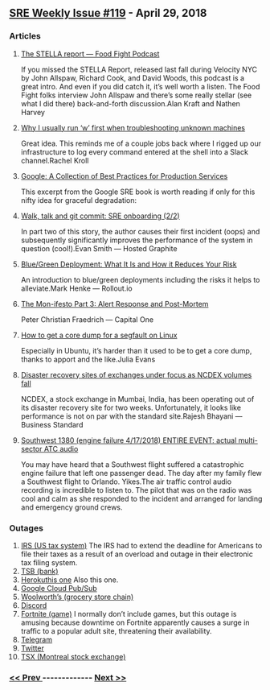 ## [SRE Weekly Issue #119](https://sreweekly.com/sre-weekly-issue-119/) - April 29, 2018
### Articles

1. [The STELLA report — Food Fight Podcast](http://foodfightshow.org//2018/04/stella-report.html)

    If you missed the STELLA Report, released last fall during Velocity NYC by John Allspaw, Richard Cook, and David Woods, this podcast is a great intro. And even if you did catch it, it’s well worth a listen. The Food Fight folks interview John Allspaw and there’s some really stellar (see what I did there) back-and-forth discussion.Alan Kraft and Nathen Harvey
1. [Why I usually run ‘w’ first when troubleshooting unknown machines](https://rachelbythebay.com/w/2018/03/26/w/)

    Great idea. This reminds me of a couple jobs back where I rigged up our infrastructure to log every command entered at the shell into a Slack channel.Rachel Kroll
1. [Google: A Collection of Best Practices for Production Services](http://feedproxy.google.com/~r/HighScalability/~3/ZOabXSr-iFI/google-a-collection-of-best-practices-for-production-service.html)

    This excerpt from the Google SRE book is worth reading if only for this nifty idea for graceful degradation:
1. [Walk, talk and git commit: SRE onboarding (2/2)](https://blog.hostedgraphite.com/2018/04/18/walk-talk-and-git-commit-sre-onboarding-2-2/)

    In part two of this story, the author causes their first incident (oops) and subsequently significantly improves the performance of the system in question (cool!).Evan Smith — Hosted Graphite
1. [Blue/Green Deployment: What It Is and How it Reduces Your Risk](https://rollout.io/blog/blue-green-deployment/)

    An introduction to blue/green deployments including the risks it helps to alleviate.Mark Henke — Rollout.io
1. [The Mon-ifesto Part 3: Alert Response and Post-Mortem](https://medium.com/capital-one-developers/the-mon-ifesto-part-3-alert-response-and-post-mortem-cd227c684ac0)

    Peter Christian Fraedrich — Capital One
1. [How to get a core dump for a segfault on Linux](https://jvns.ca/blog/2018/04/28/debugging-a-segfault-on-linux/)

    Especially in Ubuntu, it’s harder than it used to be to get a core dump, thanks to apport and the like.Julia Evans
1. [Disaster recovery sites of exchanges under focus as NCDEX volumes fall](http://www.business-standard.com/article/markets/disaster-recovery-sites-of-exchanges-under-focus-as-ncdex-volumes-fall-118042800285_1.html)

    NCDEX, a stock exchange in Mumbai, India, has been operating out of its disaster recovery site for two weeks. Unfortunately, it looks like performance is not on par with the standard site.Rajesh Bhayani — Business Standard
1. [Southwest 1380 (engine failure 4/17/2018) ENTIRE EVENT: actual multi-sector ATC audio](https://www.youtube.com/watch?v=FkVTdvcghHc)

    You may have heard that a Southwest flight suffered a catastrophic engine failure that left one passenger dead. The day after my family flew a Southwest flight to Orlando. Yikes.The air traffic control audio recording is incredible to listen to. The pilot that was on the radio was cool and calm as she responded to the incident and arranged for landing and emergency ground crews.
### Outages

1. [IRS (US tax system)](https://dzone.com/articles/another-taxing-us-tax-day)
    The IRS had to extend the deadline for Americans to file their taxes as a result of an overload and outage in their electronic tax filing system.
1. [TSB (bank)](http://www.itpro.co.uk/it-infrastructure/30990/major-tsb-outage-affecting-19m-customers-enters-fifth-day)
1. [Herokuthis one](https://status.heroku.com/incidents/1533)
    Also this one.
1. [Google Cloud Pub/Sub](https://status.cloud.google.com/incident/cloud-pubsub/18002#5655608640405504)
1. [Woolworth’s (grocery store chain)](http://www.news.com.au/finance/business/technology/big-business-failure-puts-us-at-risk/news-story/ebe10258a00b22760f47d2e0d65e930e)
1. [Discord](https://discord.statuspage.io/incidents/782x5rl48964)
1. [Fortnite (game)](https://www.thesun.co.uk/tech/6036096/pornhub-fortnite-tweet-server-crash/)
    I normally don’t include games, but this outage is amusing because downtime on Fortnite apparently causes a surge in traffic to a popular adult site, threatening their availability.
1. [Telegram](http://www.ibtimes.com/telegram-down-messaging-app-website-stopped-working-worldwide-back-again-2672876)
1. [Twitter](https://sputniknews.com/science/201804171063650816-twitter-down-social-media/)
1. [TSX (Montreal stock exchange)](https://www.cp24.com/news/tsx-montreal-exchange-down-due-to-technical-problems-1.3905487)

### [ << Prev ](sreweekly-118.md) ------------- [ Next >> ](sreweekly-120.md)